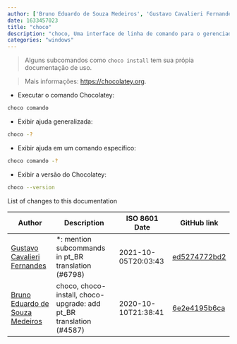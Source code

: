 ```yaml
---
author: ['Bruno Eduardo de Souza Medeiros', 'Gustavo Cavalieri Fernandes']
date: 1633457023
title: "choco"
description: "choco, Uma interface de linha de comando para o gerenciador de pacotes Chocolatey."
categories: "windows"
---
```

> Alguns subcomandos como `choco install` tem sua própia documentação de uso.

> Mais informações: <https://chocolatey.org>.

- Executar o comando Chocolatey:

```bash
choco comando
```

- Exibir ajuda generalizada:

```bash
choco -?
```

- Exibir ajuda em um comando específico:

```bash
choco comando -?
```

- Exibir a versão do Chocolatey:

```bash
choco --version
```
List of changes to this documentation


Author | Description | ISO 8601 Date | GitHub link
------|-----|-----|-----
[Gustavo Cavalieri Fernandes](mailto:gugacavalieri@gmail.com) | *: mention subcommands in pt_BR translation (#6798) | 2021-10-05T20:03:43 | [ed5274772bd2](https://github.com/tldr-pages/tldr/commit/ed5274772bd2b09eb465abfd4e132f47048783a2)
[Bruno Eduardo de Souza Medeiros](mailto:50559336+brunoeduardodev@users.noreply.github.com) | choco, choco-install, choco-upgrade: add pt_BR translation (#4587) | 2020-10-10T21:38:41 | [6e2e4195b6ca](https://github.com/tldr-pages/tldr/commit/6e2e4195b6cabc330c05c22b026e47dbc7ec3446)

